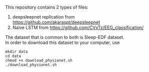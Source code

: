 This repository contains 2 types of files:
1. deepsleepnet replication from https://github.com/akaraspt/deepsleepnet
2. Naive LSTM from https://github.com/CVxTz/EEG_classification/

The dataset that is common to both is Sleep-EDF dataset.   
In order to download this dataset to your computer, use

`mkdir data`  
`cd data`  
`chmod +x download_physionet.sh`  
`./download_physionet.sh`
